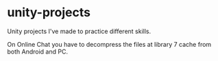 # unity-projects
Unity projects I've made to practice different skills.

On Online Chat you have to decompress the files at library 7 cache from both Android and PC.
